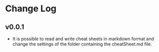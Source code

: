 # Change Log

## v0.0.1

- It is possible to read and write cheat sheets in markdown format and change the settings of the folder containing the cheatSheet.md file.
